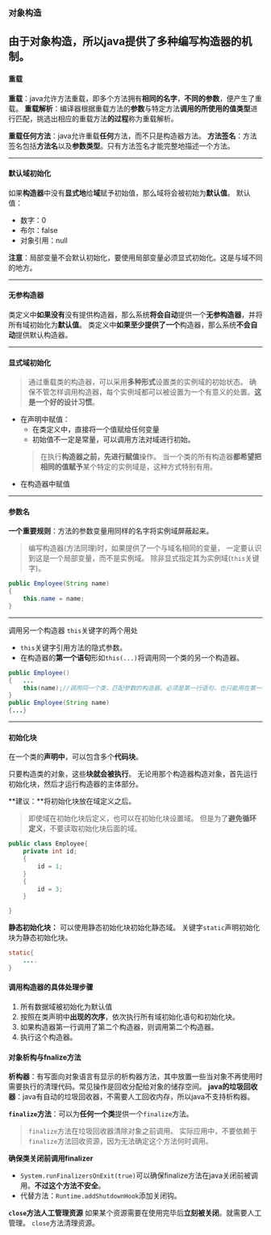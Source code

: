 ### 对象构造
由于对象构造，所以java提供了多种编写构造器的机制。
---
#### 重载
**重载**：java允许方法重载，即多个方法拥有**相同的名字**，**不同的参数**，便产生了重载。
**重载解析**：编译器根据重载方法的**参数**与特定方法**调用的所使用的值类型**进行匹配，挑选出相应的重载方法**的过程**称为重载解析。

**重载任何方法**：java允许重载**任何**方法，而不只是构造器方法。
**方法签名**：方法签名包括**方法名**以及**参数类型**。只有方法签名才能完整地描述一个方法。

---
#### 默认域初始化
如果**构造器**中没有**显式地**给**域**赋予初始值，那么域将会被初始为**默认值**。
默认值：
+ 数字：0
+ 布尔：false
+ 对象引用：null

**注意**：局部变量不会默认初始化，要使用局部变量必须显式初始化。这是与域不同的地方。

---

#### 无参构造器
类定义中**如果没有**没有提供构造器，那么系统**将会自动**提供一个**无参构造器**，并将所有域初始化为**默认值**。
类定义中**如果至少提供了一个**构造器，那么系统**不会自动**提供默认构造器。

---
#### 显式域初始化
>通过重载类的构造器，可以采用**多种形式**设置类的实例域的初始状态。
>确保不管怎样调用构造器，每个实例域都可以被设置为一个有意义的处置。**这是一个好的设计习惯**。

+ 在声明中赋值：
    + 在类定义中，直接将一个值赋给任何变量
    + 初始值不一定是常量，可以调用方法对域进行初始。
    >在执行**构造器之前，先进行赋值**操作。
    >当一个类的所有构造器**都希望把相同的值赋予**某个特定的实例域是，这种方式特别有用。
+ 在构造器中赋值

---
#### 参数名
**一个重要规则**：方法的参数变量用同样的名字将实例域屏蔽起来。
>编写构造器(方法同理)时，如果提供了一个与域名相同的变量，
>一定要认识到这是一个局部变量，而不是实例域。
>除非显式指定其为实例域(`this`关键字)。
```java
public Employee(String name)
{
    this.name = name;
}
```
---
调用另一个构造器
`this`关键字的两个用处
+ `this`关键字引用方法的隐式参数。
+  在构造器的**第一个语句**形如`this(...)`将调用同一个类的另一个构造器。
```java
public Employee()
{   ...
    this(name);//调用同一个类，匹配参数的构造器。必须是第一行语句，也只能用在第一行语句。
}
public Employee(String name)
{...}
```

---
#### 初始化块

在一个类的**声明中**，可以包含多个**代码块**。

只要构造类的对象，这些**块就会被执行**。
无论用那个构造器构造对象，首先运行初始化块，然后才运行构造器的主体部分。

**建议：**将初始化块放在域定义之后。
>即使域在初始化块后定义，也可以在初始化块设置域。
>但是为了**避免循环定义**，不要读取初始化块后面的域。

```java
public class Employee{
    private int id;
    {
        id = 1;
    }
    {
        id = 3;
    }

}

```

**静态初始化块：**
可以使用静态初始化块初始化静态域。
关键字`static`声明初始化块为静态初始化块。
```java
static{
    ....
}

```

#### 调用构造器的具体处理步骤
1. 所有数据域被初始化为默认值
2. 按照在类声明中**出现的次序**，依次执行所有域初始化语句和初始化块。
3. 如果构造器第一行调用了第二个构造器，则调用第二个构造器。
4. 执行这个构造器。


#### 对象析构与fnalize方法
**析构器**：有写面向对象语言有显示的析构器方法，其中放置一些当对象不再使用时需要执行的清理代码。常见操作是回收分配给对象的储存空间。
**java的垃圾回收器**：java有自动的垃圾回收器，不需要人工回收内存，所以java不支持析构器。

**`finalize`方法**：可以为**任何一个类**提供一个`finalize`方法。
>`finalize`方法在垃圾回收器清除对象之前调用。
>实际应用中，不要依赖于`finalize`方法回收资源，因为无法确定这个方法何时调用。

**确保类关闭前调用finalizer**
+ `System.runFinalizersOnExit(true)`可以确保finalize方法在java关闭前被调用。**不过这个方法不安全**。
+ 代替方法：`Runtime.addShutdownHook`添加关闭钩。

**`close`方法人工管理资源**
如果某个资源需要在使用完毕后**立刻被关闭**。就需要人工管理。
`close`方法清理资源。
